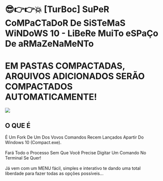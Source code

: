 # 😎👉👉💥 [TurBoc] SuPeR CoMPaCTaDoR De SiSTeMaS WiNDoWS 10 - LiBeRe MuiTo eSPaÇo De aRMaZeNaMeNTo
<h1>EM PASTAS COMPACTADAS, ARQUIVOS ADICIONADOS SERÃO COMPACTADOS AUTOMATICAMENTE!</h1>
<img src="https://github.com/ostonprata/TurBoc/blob/main/TurBoc.png">
<h2>O QUE É</h2>
É Um Fork De Um Dos Vovos Comandos Recem Lançados Apartir Do Windows 10 (Compact.exe).
</br>
</br>
Fará Todo o Processo Sem Que Você Precise Digitar Um Comando No Terminal Se Quer!
</br>
</br>
Já vem com um MENU fácil, simples e interativo te dando uma total liberdade para fazer todas as opções possíveis...
